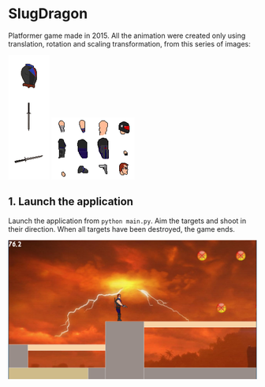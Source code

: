 # SlugDragon
Platformer game made in 2015.
All the animation were created only using translation, rotation and scaling transformation, from this series of images:

![alt Sprites](https://raw.githubusercontent.com/eadgyo/SlugDragon/master/Others/Images/sprite1024.png) ![alt Sprites](https://raw.githubusercontent.com/eadgyo/SlugDragon/master/Others/Images/sprite512.png) 

## 1. Launch the application
Launch the application from ```python main.py```.
Aim the targets and shoot in their direction. When all targets have been destroyed, the game ends.

![alt Game](https://raw.githubusercontent.com/eadgyo/SlugDragon/master/img/Level0.png)
